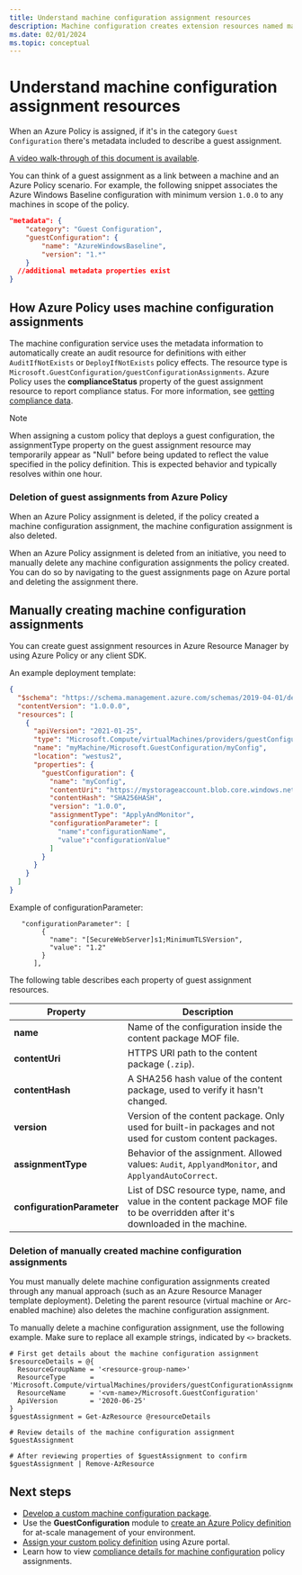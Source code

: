 ```yaml
---
title: Understand machine configuration assignment resources
description: Machine configuration creates extension resources named machine configuration assignments that map configurations to machines.
ms.date: 02/01/2024
ms.topic: conceptual
---
```

# Understand machine configuration assignment resources

When an Azure Policy is assigned, if it's in the category `Guest Configuration` there's metadata
included to describe a guest assignment.

[A video walk-through of this document is available][01].

You can think of a guest assignment as a link between a machine and an Azure Policy scenario. For
example, the following snippet associates the Azure Windows Baseline configuration with minimum
version `1.0.0` to any machines in scope of the policy.

```json
"metadata": {
    "category": "Guest Configuration",
    "guestConfiguration": {
        "name": "AzureWindowsBaseline",
        "version": "1.*"
    }
  //additional metadata properties exist
}
```

## How Azure Policy uses machine configuration assignments

The machine configuration service uses the metadata information to automatically create an audit
resource for definitions with either `AuditIfNotExists` or `DeployIfNotExists` policy effects. The
resource type is `Microsoft.GuestConfiguration/guestConfigurationAssignments`. Azure Policy uses
the **complianceStatus** property of the guest assignment resource to report compliance status. For
more information, see [getting compliance data][02].

> [!NOTE]
> When assigning a custom policy that deploys a guest configuration, the assignmentType property on the guest assignment resource may temporarily appear as "Null" before being updated to reflect the value specified in the policy definition. This is expected behavior and typically resolves within one hour.

### Deletion of guest assignments from Azure Policy

When an Azure Policy assignment is deleted, if the policy created a machine configuration
assignment, the machine configuration assignment is also deleted.

When an Azure Policy assignment is deleted from an initiative, you need to manually delete any
machine configuration assignments the policy created. You can do so by navigating to the guest
assignments page on Azure portal and deleting the assignment there.

## Manually creating machine configuration assignments

You can create guest assignment resources in Azure Resource Manager by using Azure Policy or any
client SDK.

An example deployment template:

```json
{
  "$schema": "https://schema.management.azure.com/schemas/2019-04-01/deploymentTemplate.json#",
  "contentVersion": "1.0.0.0",
  "resources": [
    {
      "apiVersion": "2021-01-25",
      "type": "Microsoft.Compute/virtualMachines/providers/guestConfigurationAssignments",
      "name": "myMachine/Microsoft.GuestConfiguration/myConfig",
      "location": "westus2",
      "properties": {
        "guestConfiguration": {
          "name": "myConfig",
          "contentUri": "https://mystorageaccount.blob.core.windows.net/mystoragecontainer/myConfig.zip?sv=SASTOKEN",
          "contentHash": "SHA256HASH",
          "version": "1.0.0",
          "assignmentType": "ApplyAndMonitor",
          "configurationParameter": [
            "name":"configurationName",
            "value":"configurationValue"
          ]
        }
      }
    }
  ]
}

```
Example of configurationParameter:
```
   "configurationParameter": [
        {
          "name": "[SecureWebServer]s1;MinimumTLSVersion",
          "value": "1.2"
        }
      ],
```

The following table describes each property of guest assignment resources.

|          Property          |                                                            Description                                                            |
| -------------------------- | --------------------------------------------------------------------------------------------------------------------------------- |
| **name**                   | Name of the configuration inside the content package MOF file.                                                                    |
| **contentUri**             | HTTPS URI path to the content package (`.zip`).                                                                                   |
| **contentHash**            | A SHA256 hash value of the content package, used to verify it hasn't changed.                                                     |
| **version**                | Version of the content package. Only used for built-in packages and not used for custom content packages.                         |
| **assignmentType**         | Behavior of the assignment. Allowed values: `Audit`, `ApplyandMonitor`, and `ApplyandAutoCorrect`.                                |
| **configurationParameter** | List of DSC resource type, name, and value in the content package MOF file to be overridden after it's downloaded in the machine. |

### Deletion of manually created machine configuration assignments

You must manually delete machine configuration assignments created through any manual approach
(such as an Azure Resource Manager template deployment). Deleting the parent resource (virtual
machine or Arc-enabled machine) also deletes the machine configuration assignment.

To manually delete a machine configuration assignment, use the following example. Make sure to
replace all example strings, indicated by `<>` brackets.

```azurepowershell-interactive
# First get details about the machine configuration assignment
$resourceDetails = @{
  ResourceGroupName = '<resource-group-name>'
  ResourceType      = 'Microsoft.Compute/virtualMachines/providers/guestConfigurationAssignments/'
  ResourceName      = '<vm-name>/Microsoft.GuestConfiguration'
  ApiVersion        = '2020-06-25'
}
$guestAssignment = Get-AzResource @resourceDetails

# Review details of the machine configuration assignment
$guestAssignment

# After reviewing properties of $guestAssignment to confirm
$guestAssignment | Remove-AzResource
```

## Next steps

- [Develop a custom machine configuration package][03].
- Use the **GuestConfiguration** module to [create an Azure Policy definition][04] for at-scale
  management of your environment.
- [Assign your custom policy definition][05] using Azure portal.
- Learn how to view [compliance details for machine configuration][06] policy assignments.

<!-- Reference link definitions -->
[01]: https://youtu.be/DmCphySEB7A
[02]: ../../policy/how-to/get-compliance-data.md
[03]: ../how-to/develop-custom-package/overview.md
[04]: ../how-to/create-policy-definition.md
[05]: ../../policy/assign-policy-portal.md
[06]: ../../policy/how-to/determine-non-compliance.md
